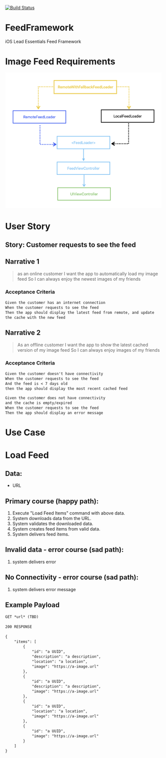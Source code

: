 [![Build Status](https://app.bitrise.io/app/2286a568849c20be/status.svg?token=7AXjFbtq-bRIbN5FX52Hdw&branch=master)](https://app.bitrise.io/app/2286a568849c20be)

# FeedFramework
iOS Lead Essentials Feed Framework

# Image Feed Requirements

![Feed Architecture](feed-architecture.png)

# User Story

## Story: Customer requests to see the feed

## Narrative 1
> as an online customer
> I want the app to automatically load my image feed
> So I can always enjoy the newest images of my friends

### Acceptance Criteria
```
Given the customer has an internet connection
When the customer requests to see the feed
Then the app should display the latest feed from remote, and update the cache with the new feed
```

## Narrative 2
> As an offline customer
> I want the app to show the latest cached version of my image feed
> So I can always enjoy images of my friends

### Acceptance Criteria
```
Given the customer doesn't have connectivity
When the customer requests to see the feed
And the feed is < 7 days old
then the app should display the most recent cached feed
```

```
Given the customer does not have connectivity
and the cache is empty/expired
When the customer requests to see the feed
Then the app should display an error message
```

# Use Case

# Load Feed

## Data:
- URL

## Primary course (happy path):
1. Execute "Load Feed Items" command with above data.
2. System downloads data from the URL.
3. System validates the downloaded data.
4. System creates feed items from valid data.
5. System delivers feed items.

## Invalid data - error course (sad path):
1. system delivers error

## No Connectivity - error course (sad path):
1. system delivers error message

## Example Payload

```
GET *url* (TBD)

200 RESPONSE

{
	"items": [
		{
			"id": "a UUID",
			"description": "a description",
			"location": "a location",
			"image": "https://a-image.url"
		},
		{
			"id": "a UUID",
			"description": "a description",
			"image": "https://a-image.url"
		},
		{
			"id": "a UUID",
			"location": "a location",
			"image": "https://a-image.url"
		},
		{
			"id": "a UUID",
			"image": "https://a-image.url"
		}
	]
}
```


